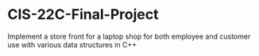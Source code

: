 # CIS-22C-Final-Project
Implement a store front for a laptop shop for both employee and customer use with various data structures in C++
